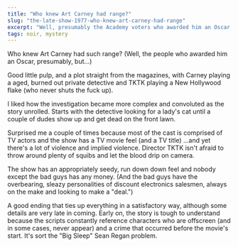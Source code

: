 ```yaml
---
title: "Who knew Art Carney had range?"
slug: "the-late-show-1977-who-knew-art-carney-had-range"
excerpt: "Well, presumably the Academy voters who awarded him an Oscar in 1975, but...did you? If not, \"The Late Show\" will demonstrate."
tags: noir, mystery
---
```


Who knew Art Carney had such range? (Well, the people who awarded him an Oscar, presumably, but...)

Good little pulp, and a plot straight from the magazines, with Carney playing a aged, burned out private detective and TKTK playing a New Hollywood flake (who never shuts the fuck up).

I liked how the investigation became more complex and convoluted as the story unrolled. Starts with the detective looking for a lady's cat until a couple of dudes show up and get dead on the front lawn.

Surprised me a couple of times because most of the cast is comprised of TV actors and the show has a TV movie feel (and a TV title) ...and yet there's a lot of violence and implied violence. Director TKTK isn't afraid to throw around plenty of squibs and let the blood drip on camera.

The show has an appropriately seedy, run down down feel and nobody except the bad guys has any money. (And the bad guys have the overbearing, sleazy personalities of discount electronics salesmen, always on the make and looking to make a "deal.")

A good ending that ties up everything in a satisfactory way, although some details are very late in coming. Early on, the story is tough to understand because the scripts constantly reference characters who are offscreen (and in some cases, never appear) and a crime that occurred before the movie's start. It's sort the "Big Sleep" Sean Regan problem.
